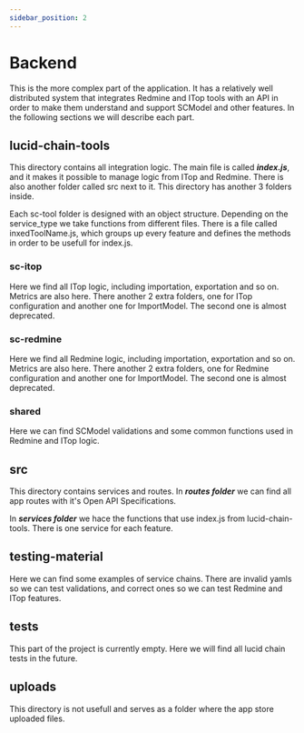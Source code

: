 ```yaml
---
sidebar_position: 2
---
```


# Backend

This is the more complex part of the application. It has a relatively well distributed system that integrates Redmine and ITop tools with an API in order to make them understand and support SCModel and other features. In the following sections we will describe each part.

## lucid-chain-tools

This directory contains all integration logic. The main file is called ***index.js***, and it makes it possible to manage logic from ITop and Redmine. There is also another folder called src next to it. This directory has another 3 folders inside.

Each sc-tool folder is designed with an object structure. Depending on the service_type we take functions from different files. There is a file called inxedToolName.js, which groups up every feature and defines the methods in order to be usefull for index.js.

### sc-itop

Here we find all ITop logic, including importation, exportation and so on. Metrics are also here. There another 2 extra folders, one for ITop configuration and another one for ImportModel. The second one is almost deprecated.

### sc-redmine

Here we find all Redmine logic, including importation, exportation and so on. Metrics are also here. There another 2 extra folders, one for Redmine configuration and another one for ImportModel. The second one is almost deprecated.

### shared

Here we can find SCModel validations and some common functions used in Redmine and ITop logic.

## src

This directory contains services and routes. In ***routes folder*** we can find all app routes with it's Open API Specifications.

In ***services folder*** we hace the functions that use index.js from lucid-chain-tools. There is one service for each feature.

## testing-material

Here we can find some examples of service chains. There are invalid yamls so we can test validations, and correct ones so we can test Redmine and ITop features.

## tests

This part of the project is currently empty. Here we will find all lucid chain tests in the future.

## uploads

This directory is not usefull and serves as a folder where the app store uploaded files.
